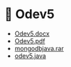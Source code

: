 # 📕 Odev5

<!--YPackage.YGitbookIntegration-tarafından-otomatik-oluşturulmuştur-->

- [Odev5.docx](Odev5.docx)
- [Odev5.pdf](Odev5.pdf)
- [mongodbjava.rar](mongodbjava.rar)
- [odev5.java](odev5.java)

<!--YPackage.YGitbookIntegration-tarafından-otomatik-oluşturulmuştur-->
